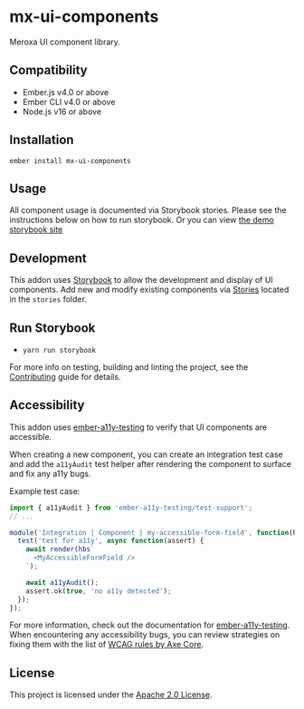 mx-ui-components
==============================================================================

Meroxa UI component library.


Compatibility
------------------------------------------------------------------------------

* Ember.js v4.0 or above
* Ember CLI v4.0 or above
* Node.js v16 or above


Installation
------------------------------------------------------------------------------

```
ember install mx-ui-components
```


Usage
------------------------------------------------------------------------------

All component usage is documented via Storybook stories. Please see the instructions below on how to run storybook.
Or you can view [the demo storybook site](https://6109b9596e1c1300390c39c5-gbnmeyicen.chromatic.com/?path=/story/fonts--font-sizes)

Development
------------------------------------------------------------------------------

This addon uses [Storybook](https://storybook.js.org/) to allow the development
and display of UI components. Add new and modify existing components via
[Stories](https://storybook.js.org/docs/react/get-started/whats-a-story)
located in the `stories` folder.

## Run Storybook

* `yarn run storybook`

For more info on testing, building and linting the project,
see the [Contributing](CONTRIBUTING.md) guide for details.


Accessibility
-------------------------------------------------------------------------------
This addon uses [ember-a11y-testing](https://emberobserver.com/addons/ember-a11y-testing)
to verify that UI components are accessible.

When creating a new component, you can create an integration test case and
add the `a11yAudit` test helper after rendering the component to surface
and fix any a11y bugs.

Example test case:

```javascript
import { a11yAudit } from 'ember-a11y-testing/test-support';
// ...

module('Integration | Component | my-accessible-form-field', function(hooks) {
  test('test for a11y', async function(assert) {
    await render(hbs`
      <MyAccessibleFormField />
    `);

    await a11yAudit();
    assert.ok(true, 'no a11y detected');
  });
});
```

For more information, check out the documentation for [ember-a11y-testing](https://github.com/ember-a11y/ember-a11y-testing#ember-a11y-testing).
When encountering any accessibility bugs, you can review strategies on fixing
them with the list of [WCAG rules by Axe Core](https://github.com/dequelabs/axe-core/blob/develop/doc/rule-descriptions.md).


License
------------------------------------------------------------------------------

This project is licensed under the [Apache 2.0 License](LICENSE).
